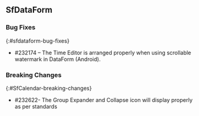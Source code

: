 ## SfDataForm

### Bug Fixes
{:#sfdataform-bug-fixes}

* \#232174 – The Time Editor is arranged properly when using scrollable watermark in DataForm (Android).

### Breaking Changes
{:#SfCalendar-breaking-changes}

* \#232622- The Group Expander and Collapse icon will display properly as per standards 